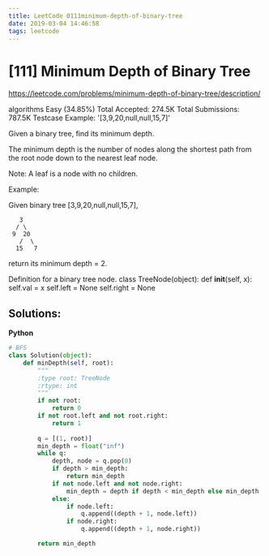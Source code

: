 ```yaml
---
title: LeetCode 0111minimum-depth-of-binary-tree
date: 2019-03-04 14:46:58
tags: leetcode
---
```


# [111] Minimum Depth of Binary Tree

 https://leetcode.com/problems/minimum-depth-of-binary-tree/description/

 algorithms
 Easy (34.85%)
 Total Accepted:    274.5K
 Total Submissions: 787.5K
 Testcase Example:  '[3,9,20,null,null,15,7]'

 Given a binary tree, find its minimum depth.
 
 The minimum depth is the number of nodes along the shortest path from the
 root node down to the nearest leaf node.
 
 Note: A leaf is a node with no children.
 
 Example:
 
 Given binary tree [3,9,20,null,null,15,7],
 
 ```
 ⁠   3
 ⁠  / \
 ⁠ 9  20
 ⁠   /  \
 ⁠  15   7
 ```
 return its minimum depth = 2.
 

 Definition for a binary tree node.
 class TreeNode(object):
     def __init__(self, x):
         self.val = x
         self.left = None
         self.right = None
## Solutions:
**Python**
```python
# BFS
class Solution(object):
    def minDepth(self, root):
        """
        :type root: TreeNode
        :rtype: int
        """
        if not root:
            return 0
        if not root.left and not root.right:
            return 1
        
        q = [(1, root)]
        min_depth = float("inf")
        while q:
            depth, node = q.pop(0)
            if depth > min_depth:
                return min_depth
            if not node.left and not node.right:
                min_depth = depth if depth < min_depth else min_depth
            else:
                if node.left:
                    q.append((depth + 1, node.left))
                if node.right:
                    q.append((depth + 1, node.right))

        return min_depth    
```
